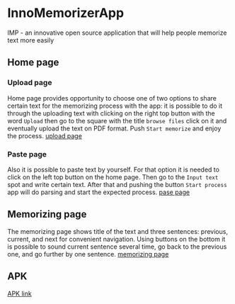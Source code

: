 # InnoMemorizerApp
IMP - an innovative open source application that will help people memorize text more easily 
## Home page
### Upload page
Home page provides opportunity to choose one of two options to share certain text for the memorizing process with the app: it is possible to do it through the uploading text with clicking on the right top button with the word `Upload` then go to the square with the title `browse files` click on it and eventually upload the text on PDF format. Push `Start memorize` and enjoy the process. [upload page]([https://ibb.co/s125LfX](https://ibb.co/s125LfX)) 
### Paste page 
Also it is possible to paste text by yourself. For that option it is needed to click on the left top button on the home page. Then go to the `Input text` spot and write certain text. After that and pushing the button `Start process` app will do parsing and start the expected process. [pase page](https://ibb.co/MRM3QBs)
## Memorizing page
The memorizing page shows title of the text and three sentences: previous, current, and next for convenient navigation. Using buttons on the bottom it is possible to sound current sentence several time, go back to the previous one, and go further by one sentence. [memorizing page](https://ibb.co/59fDkwt)
## APK
[APK link](https://drive.google.com/file/d/1T5qgkQhbPXzwic0VGni6t6SpbvMTKi_t/view?usp=sharing)
